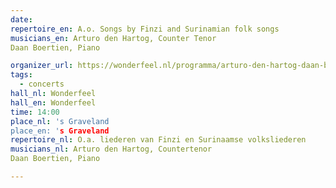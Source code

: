 ```yaml
---
date:
repertoire_en: A.o. Songs by Finzi and Surinamian folk songs
musicians_en: Arturo den Hartog, Counter Tenor
Daan Boertien, Piano

organizer_url: https://wonderfeel.nl/programma/arturo-den-hartog-daan-boertien/
tags:
  - concerts
hall_nl: Wonderfeel
hall_en: Wonderfeel
time: 14:00
place_nl: 's Graveland
place_en: 's Graveland
repertoire_nl: O.a. liederen van Finzi en Surinaamse volksliederen
musicians_nl: Arturo den Hartog, Countertenor
Daan Boertien, Piano

---
```


